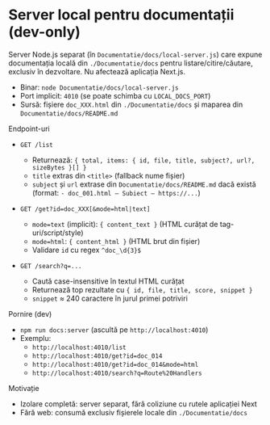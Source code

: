 # Server local pentru documentații (dev-only)

Server Node.js separat (în `Documentatie/docs/local-server.js`) care expune documentația locală din `./Documentatie/docs` pentru listare/citire/căutare, exclusiv în dezvoltare. Nu afectează aplicația Next.js.

- Binar: `node Documentatie/docs/local-server.js`
- Port implicit: `4010` (se poate schimba cu `LOCAL_DOCS_PORT`)
- Sursă: fișiere `doc_XXX.html` din `./Documentatie/docs` și maparea din `Documentatie/docs/README.md`

Endpoint-uri
- `GET /list`
  - Returnează: `{ total, items: { id, file, title, subject?, url?, sizeBytes }[] }`
  - `title` extras din `<title>` (fallback nume fișier)
  - `subject` și `url` extrase din `Documentatie/docs/README.md` dacă există (format: `- doc_001.html — Subiect — https://...`)

- `GET /get?id=doc_XXX[&mode=html|text]`
  - `mode=text` (implicit): `{ content_text }` (HTML curățat de tag-uri/script/style)
  - `mode=html`: `{ content_html }` (HTML brut din fișier)
  - Validare `id` cu regex `^doc_\d{3}$`

- `GET /search?q=...`
  - Caută case-insensitive în textul HTML curățat
  - Returnează top rezultate cu `{ id, file, title, score, snippet }`
  - `snippet` ≈ 240 caractere în jurul primei potriviri

Pornire (dev)
- `npm run docs:server` (ascultă pe `http://localhost:4010`)
- Exemplu:
  - `http://localhost:4010/list`
  - `http://localhost:4010/get?id=doc_014`
  - `http://localhost:4010/get?id=doc_014&mode=html`
  - `http://localhost:4010/search?q=Route%20Handlers`

Motivație
- Izolare completă: server separat, fără coliziune cu rutele aplicației Next
- Fără web: consumă exclusiv fișierele locale din `./Documentatie/docs`
